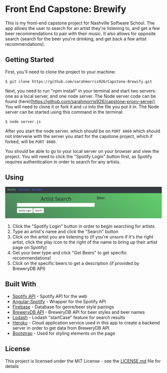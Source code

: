 # Front End Capstone: Brewify
This is my front-end capstone project for Nashville Software School. The app allows the user to search for an artist they're listening to, and get a few beer recommendations to pair with their music. It also allows for opposite search (search for the beer you're drinking, and get back a few artist recommendations).

## Getting Started

First, you'll need to clone the project to your machine:

```
$ git clone https://github.com/sarahmorris926/Capstone-Brewify.git
```

Next, you need to run "npm install" in your terminal and start two servers: one as a local server, and one node server. The Node server code can be found (here)[https://github.com/sarahmorris926/capstone-proxy-server]. You will need to clone it or fork it and `cd` into the file you put it in. The Node server can be started using this command in the terminal: 

```
$ node server.js
```

After you start the node server, which should be on `PORT 6060` which should not intervene with the server you start for the capstone project, which if forked, will be `PORT 8080`. 

You should be able to go to your local server on your browser and view the project. You will need to click the "Spotify Login" button first, as Spotify requires authentication in order to search for any artists.

## Using

![](/images/SpotifyLogin.png)
1. Click the "Spotify Login" button in order to begin searching for artists
2. Type an artist's name and click the "Search" button
3. Click on the artist you are listening to (if you're unsure if it's the right artist, click the play icon to the right of the name to bring up their artist page on Spotify)
4. Get your beer type and click "Get Beers" to get specific recommendations! 
5. Click on the specific beers to get a description (if provided by BreweryDB API)
## Built With

* [Spotify API](https://developer.spotify.com/web-api/) - Spotify API for the web
* [Angular-Spotify](https://github.com/eddiemoore/angular-spotify) - Wrapper for the Spotify API
* [Firebase](https://firebase.google.com) - Database for genre/beer style pairings
* [BreweryDB API](www.brewerydb.com/developers/docs) - BreweryDB API for beer styles and beer names
* [Lodash](https://lodash.com/) - Lodash "startCase" feature for search results
* [Heroku](https://www.heroku.com/) - Cloud application service used in this app to create a backend server in order to get data from BreweryDB API
* [Bootstrap](https://getbootstrap.com/) - Used for styling elements on the page

## License

This project is licensed under the MIT License - see the [LICENSE.md](LICENSE.md) file for details


